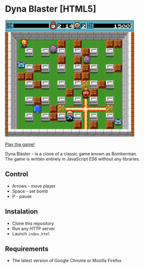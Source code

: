 # Dyna Blaster [HTML5]

<a href="https://nosferat.github.io/dyna-blaster/">
  <img src="img/screen-shot.png" height="384" />
</a>

[Play the game!](https://nosferat.github.io/dyna-blaster/)

Dyna Blaster - is a clone of a classic game known as Bomberman. <br>
The game is written entirely in JavaScript ES6 without any libraries.

## Control
- Arrows - move player
- Space - set bomb
- P - pause

## Instalation
- Clone this repository
- Run any HTTP server
- Launch `index.html`

## Requirements
- The latest version of Google Chrome or Mozilla Firefox